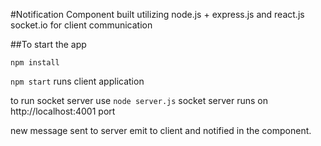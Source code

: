 #Notification Component built  utilizing node.js + express.js and react.js 
socket.io for client communication

##To start the app

`npm install`

`npm start` runs client application 

to run socket server use  `node server.js`
socket server runs on http://localhost:4001 port 

new message sent to server emit to client and notified in the component.


